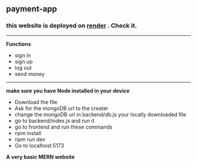 ## payment-app
### this website is deployed on [render](https://payment-app-me18.onrender.com/) . Check it.
---
**Functions**
- sign in
- sign up
- log out
- send money
---
**make sure you have Node installed in your device**
- Download the file
- Ask for the mongoDB url to the creater
- change the mongoDB url in backend/db.js your locally downloaded file
- go to backend/index.js and run it
- go to frontend and run these commands
- npm install
- npm run dev
- Go to localhost:5173


 **A very basic MERN website**

